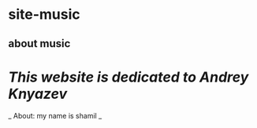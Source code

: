# site-music
## about music
*This website is dedicated to Andrey Knyazev*
===
_ About: my name is shamil _
